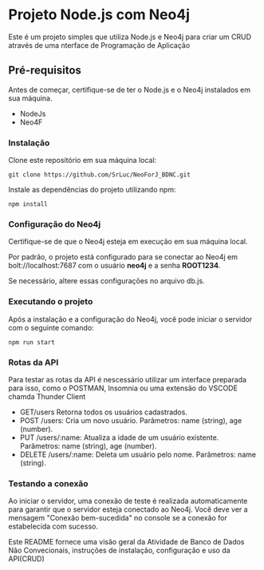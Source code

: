 
# Projeto Node.js com Neo4j

Este é um projeto simples que utiliza Node.js e Neo4j para criar um CRUD através de uma nterface de Programação de Aplicação
 
## Pré-requisitos

Antes de começar, certifique-se de ter o Node.js e o Neo4j instalados em sua máquina.

- NodeJs
- Neo4F

### Instalação

Clone este repositório em sua máquina local:

````
git clone https://github.com/SrLuc/NeoForJ_BDNC.git

````

Instale as dependências do projeto utilizando npm:

````
npm install

````

### Configuração do Neo4j

Certifique-se de que o Neo4j esteja em execução em sua máquina local. 

Por padrão, o projeto está configurado para se conectar ao Neo4j em bolt://localhost:7687 com o usuário **neo4j** e a senha **ROOT1234**. 

Se necessário, altere essas configurações no arquivo db.js.

### Executando o projeto

Após a instalação e a configuração do Neo4j, você pode iniciar o servidor com o seguinte comando:

````
npm run start

````

### Rotas da API

Para testar as rotas da API é nescessário utilizar um interface preparada para isso, como o POSTMAN, Insomnia ou uma extensão do VSCODE chamda Thunder Client

- GET/users Retorna todos os usuários cadastrados.
- POST /users: Cria um novo usuário.
Parâmetros: name (string), age (number).
- PUT /users/:name: Atualiza a idade de um usuário existente.
Parâmetros: name (string), age (number).
- DELETE /users/:name: Deleta um usuário pelo nome.
Parâmetros: name (string).


### Testando a conexão

Ao iniciar o servidor, uma conexão de teste é realizada automaticamente para garantir que o servidor esteja conectado ao Neo4j. Você deve ver a mensagem "Conexão bem-sucedida" no console se a conexão for estabelecida com sucesso.

Este README fornece uma visão geral da Atividade de Banco de Dados Não Convecionais, instruções de instalação, configuração e uso da API(CRUD)